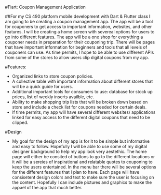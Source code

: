 #Flart: Coupon Management Application 

##For my CS 490 platform mobile development with Dart & Flutter class I am going to be creating a coupon management app. The app will be a tool for couponers to get access to important information, websites, and other features. I will be creating a home screen with severeal options for users to go into different features. The app will be a one shop for everything a couponer needs in preparation for their couponing trip. There will be pages that have important information for beginners and tools that all levels of couponers can use. As time permits, I hope to be able to use different APIs from some of the stores to allow users clip digital coupons from my app.

#Features:
- Organized links to store coupon policies.
- A collective table with important information about different stores that will be a quick guide for users.
- Additional important tools for consumers to use: database for stock up prices, list of weekly  inserts availble, etc.
- Ability to make shopping trip lists that will be broken down based on store and include a check list for coupons needed for certain deals.
- If time permits, my app will have several different websites/ applications linked for easy access to the different digital coupons that need to be clipped.

#Design
- My goal for the design of my app is for it to be simple but informative and easy to follow. Hopefully I will be able to use some of my digital designer background to help my app look very aestethic. The home page will either be consited of buttons to go to the different locations or it will be a sereies of inspirational and relatable quotes to couponing to keep the users entertained. In the menu bar there will be several options for the different features that I plan to have. Each page will have consisetent design colors and text to make sure the user is focusing on the content. Hopefully I can include pictures and graphics to make the appael of the app that much better. 

